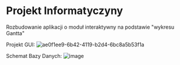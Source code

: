 # Projekt Informatyczyny
Rozbudowanie aplikacji o moduł interaktywny na podstawie "wykresu Gantta"

Projekt GUI:
![ae0f1ee9-6b42-4119-b2d4-6bc8a5b53f1a](https://github.com/michalpasiecznik/projektinformatyczny/assets/100565068/d9108826-ce32-4b31-a3e5-c0f1a14f021a)

Schemat Bazy Danych:
![image](https://github.com/michalpasiecznik/projektinformatyczny/assets/100565068/f232faae-5af3-4f35-a37f-ff0dd3c4d9ea)
